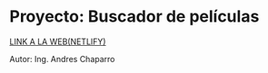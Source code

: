 # Proyecto: Buscador de películas

[LINK A LA WEB(NETLIFY)](https://proyecto-buscador-peliculas.netlify.app/)

Autor: Ing. Andres Chaparro
